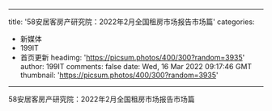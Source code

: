 
---
title: '58安居客房产研究院：2022年2月全国租房市场报告市场篇'
categories: 
 - 新媒体
 - 199IT
 - 首页更新
headimg: 'https://picsum.photos/400/300?random=3935'
author: 199IT
comments: false
date: Wed, 16 Mar 2022 09:17:46 GMT
thumbnail: 'https://picsum.photos/400/300?random=3935'
---

<div>   
58安居客房产研究院：2022年2月全国租房市场报告市场篇  
</div>
            